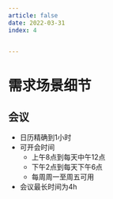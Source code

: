 ```yaml
---
article: false
date: 2022-03-31
index: 4


---
```


# 需求场景细节

## 会议

- 日历精确到1小时
- 可开会时间
  - 上午8点到每天中午12点
  - 下午2点到每天下午6点
  - 每周周一至周五可用
- 会议最长时间为4h

